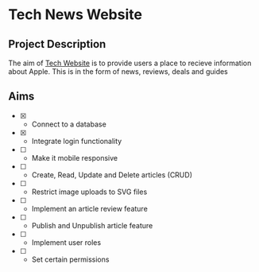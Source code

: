 # Tech News Website
## Project Description
The aim of [Tech Website](https://www.google.com) is to provide users a place to recieve information about Apple. This is in the form of news, reviews, deals and guides

## Aims
- [x] - Connect to a database
- [x] - Integrate login functionality
- [ ] - Make it mobile responsive
- [ ] - Create, Read, Update and Delete articles (CRUD)
- [ ] - Restrict image uploads to SVG files
- [ ] - Implement an article review feature
- [ ] - Publish and Unpublish article feature
- [ ] - Implement user roles
- [ ] - Set certain permissions 
